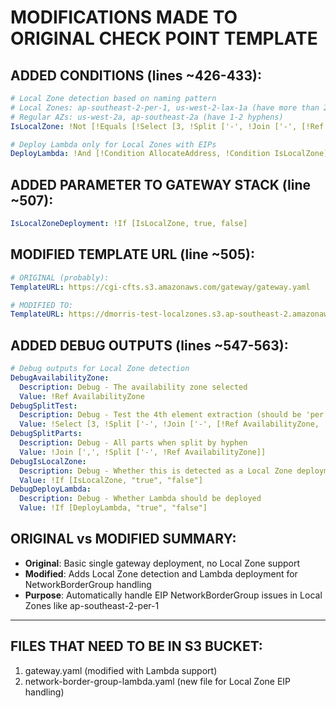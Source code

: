 # MODIFICATIONS MADE TO ORIGINAL CHECK POINT TEMPLATE

## ADDED CONDITIONS (lines ~426-433):
```yaml
# Local Zone detection based on naming pattern
# Local Zones: ap-southeast-2-per-1, us-west-2-lax-1a (have more than 2 hyphens)
# Regular AZs: us-west-2a, ap-southeast-2a (have 1-2 hyphens)
IsLocalZone: !Not [!Equals [!Select [3, !Split ['-', !Join ['-', [!Ref AvailabilityZone, '---']]]], '']]

# Deploy Lambda only for Local Zones with EIPs
DeployLambda: !And [!Condition AllocateAddress, !Condition IsLocalZone]
```

## ADDED PARAMETER TO GATEWAY STACK (line ~507):
```yaml
IsLocalZoneDeployment: !If [IsLocalZone, true, false]
```

## MODIFIED TEMPLATE URL (line ~505):
```yaml
# ORIGINAL (probably):
TemplateURL: https://cgi-cfts.s3.amazonaws.com/gateway/gateway.yaml

# MODIFIED TO:
TemplateURL: https://dmorris-test-localzones.s3.ap-southeast-2.amazonaws.com/gateway.yaml
```

## ADDED DEBUG OUTPUTS (lines ~547-563):
```yaml
# Debug outputs for Local Zone detection
DebugAvailabilityZone:
  Description: Debug - The availability zone selected
  Value: !Ref AvailabilityZone
DebugSplitTest:
  Description: Debug - Test the 4th element extraction (should be 'per' for ap-southeast-2-per-1)
  Value: !Select [3, !Split ['-', !Join ['-', [!Ref AvailabilityZone, '---']]]]
DebugSplitParts:
  Description: Debug - All parts when split by hyphen
  Value: !Join [',', !Split ['-', !Ref AvailabilityZone]]
DebugIsLocalZone:
  Description: Debug - Whether this is detected as a Local Zone deployment
  Value: !If [IsLocalZone, "true", "false"]
DebugDeployLambda:
  Description: Debug - Whether Lambda should be deployed
  Value: !If [DeployLambda, "true", "false"]
```

## ORIGINAL vs MODIFIED SUMMARY:
- **Original**: Basic single gateway deployment, no Local Zone support
- **Modified**: Adds Local Zone detection and Lambda deployment for NetworkBorderGroup handling
- **Purpose**: Automatically handle EIP NetworkBorderGroup issues in Local Zones like ap-southeast-2-per-1

---

## FILES THAT NEED TO BE IN S3 BUCKET:
1. gateway.yaml (modified with Lambda support)
2. network-border-group-lambda.yaml (new file for Local Zone EIP handling)
